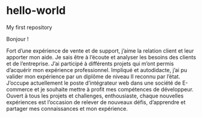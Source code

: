 # hello-world
My first repository

Bonjour !

Fort d’une expérience de vente et de support, j’aime la relation client et leur apporter mon aide. Je sais être à l’écoute et analyser les besoins des clients et de l’entreprise. J’ai participé à différents projets qui m’ont permis d’acquérir mon expérience professionnel. Impliqué et autodidacte, j’ai pu valider mon expérience par un diplôme de niveau II reconnu par l’état. J’occupe actuellement le poste d’intégrateur web dans une société de E-commerce et je souhaite mettre à profit mes compétences de développeur. Ouvert à tous les projets et challenges, enthousiaste, chaque nouvelles expériences est l’occasion de relever de nouveaux défis, d’apprendre et partager mes connaissances et mon expérience. 
